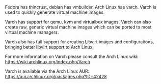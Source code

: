 Fedora has thincrust, debian has vmbuilder, Arch Linux has varch.
Varch is used to quickly generate virtual machine images.

Varch has support for qemu, kvm and virtualbox images. Varch can also create raw, generic virtual machine images which can be ported to most virtual machine managers.

Varch also has full support for creating Libvirt images and configurations, bringing better libvirt support to Arch Linux.

For more information on Varch please consult the Arch Linux wiki:
https://wiki.archlinux.org/index.php/Varch

Varch is available via the Arch Linux AUR:
https://aur.archlinux.org/packages.php?ID=42428